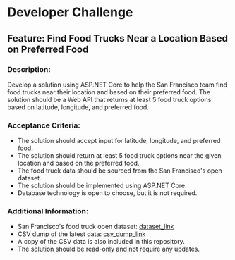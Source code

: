 # Developer Challenge

## Feature: Find Food Trucks Near a Location Based on Preferred Food

### Description:

Develop a solution using ASP.NET Core to help the San Francisco team find food trucks near their location and based on their preferred food. The solution should be a Web API that returns at least 5 food truck options based on latitude, longitude, and preferred food.

### Acceptance Criteria:
* The solution should accept input for latitude, longitude, and preferred food.
* The solution should return at least 5 food truck options near the given location and based on the preferred food.
* The food truck data should be sourced from the San Francisco's open dataset.
* The solution should be implemented using ASP.NET Core.
* Database technology is open to choose, but it is not required.

### Additional Information:
* San Francisco's food truck open dataset: [dataset_link](https://data.sfgov.org/Economy-and-Community/Mobile-Food-Facility-Permit/rqzj-sfat/data)
* CSV dump of the latest data: [csv_dump_link](./Mobile_Food_Facility_Permit.csv)
* A copy of the CSV data is also included in this repository.
* The solution should be read-only and not require any updates.

